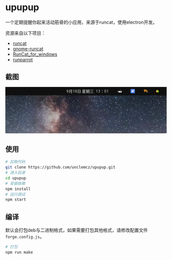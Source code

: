 # upupup

一个定期提醒你起来活动筋骨的小应用，来源于runcat，使用electron开发。

资源来自以下项目：
- [runcat](https://kyome.io/runcat/index.html)
- [gnome-runcat](https://github.com/win0err/gnome-runcat)
- [RunCat_for_windows](https://github.com/Kyome22/RunCat_for_windows)
- [runparrot](https://github.com/rainbowflesh/runparrot)


## 截图
![效果](/resources/screen.gif)



## 使用

```bash
# 拉取代码
git clone https://github.com/unclemcz/upupup.git
# 进入目录
cd upupup
# 安装依赖
npm install
# 运行调试
npm start
```

## 编译
默认会打包deb与二进制格式，如果需要打包其他格式，请修改配置文件`forge.config.js`。
```bash
# 打包
npm run make
```
